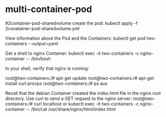 # multi-container-pod
#2container-pod-sharedvolume
create the pod:
kubectl apply -f 2conatainer-pod-sharedvolume.yml

View information about the Pod and the Containers:
kubectl get pod two-containers --output=yaml

Get a shell to nginx Container:
kubectl exec -it two-containers -c nginx-container -- /bin/bash
  
In your shell, verify that nginx is running:

root@two-containers:/# apt-get update
root@two-containers:/# apt-get install curl procps
root@two-containers:/# ps aux

Recall that the debian Container created the index.html file in the nginx root directory. Use curl to send a GET request to the nginx server:
root@two-containers:/# curl localhost
or 
kubectl exec -it two-containers -c nginx-container -- /bin/cat /usr/share/nginx/html/index.html

